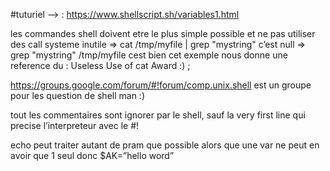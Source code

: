 #tuturiel --> : https://www.shellscript.sh/variables1.html 

les commandes shell doivent etre le plus simple possible et ne pas utiliser des call systeme inutile
⇒ 	cat /tmp/myfile | grep "mystring" c’est null
⇒ 	grep "mystring" /tmp/myfile cest bien
cet exemple nous donne une reference du : Useless Use of cat Award :) ;

https://groups.google.com/forum/#!forum/comp.unix.shell est un groupe pour les question de shell man :)

tout les commentaires sont ignorer par le shell, sauf la very first line qui precise l’interpreteur avec le #!

echo peut traiter autant de pram que possible alors que une var ne peut en avoir que 1 seul
donc $AK=”hello word”


